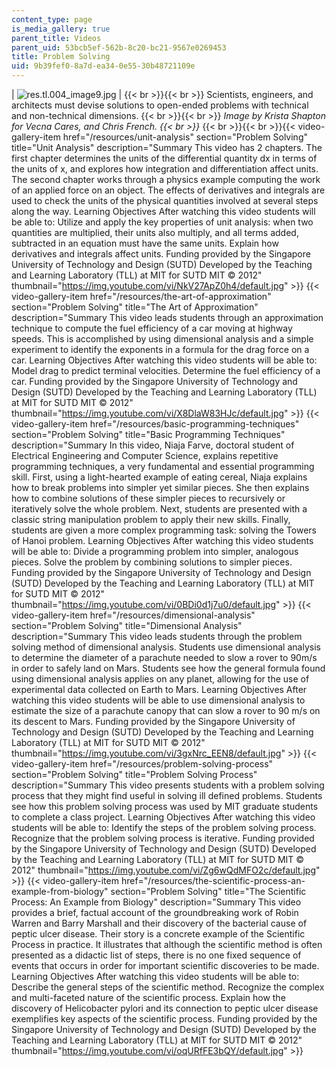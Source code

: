 ```yaml
---
content_type: page
is_media_gallery: true
parent_title: Videos
parent_uid: 53bcb5ef-562b-8c20-bc21-9567e0269453
title: Problem Solving
uid: 9b39fef0-8a7d-ea34-0e55-30b48721109e
---
```


| ![res.tl.004_image9.jpg](BASEURL_PLACEHOLDER/resources/res-tl-004_image9) |  {{< br >}}{{< br >}} Scientists, engineers, and architects must devise solutions to open-ended problems with technical and non-technical dimensions. {{< br >}}{{< br >}} _Image by Krista Shapton for Vecna Cares, and Chris French.  {{< br >}}_ {{< br >}}{{< br >}}{{< video-gallery-item href="/resources/unit-analysis" section="Problem Solving" title="Unit Analysis" description="Summary This video has 2 chapters. The first chapter determines the units of the differential quantity dx in terms of the units of x, and explores how integration and differentiation affect units. The second chapter works through a physics example computing the work of an applied force on an object. The effects of derivatives and integrals are used to check the units of the physical quantities involved at several steps along the way. Learning Objectives After watching this video students will be able to: Utilize and apply the key properties of unit analysis: when two quantities are multiplied, their units also multiply, and all terms added, subtracted in an equation must have the same units. Explain how derivatives and integrals affect units. Funding provided by the Singapore University of Technology and Design (SUTD) Developed by the Teaching and Learning Laboratory (TLL) at MIT for SUTD MIT © 2012" thumbnail="https://img.youtube.com/vi/NkV27ApZ0h4/default.jpg" >}} {{< video-gallery-item href="/resources/the-art-of-approximation" section="Problem Solving" title="The Art of Approximation" description="Summary This video leads students through an approximation technique to compute the fuel efficiency of a car moving at highway speeds. This is accomplished by using dimensional analysis and a simple experiment to identify the exponents in a formula for the drag force on a car. Learning Objectives After watching this video students will be able to: Model drag to predict terminal velocities. Determine the fuel efficiency of a car. Funding provided by the Singapore University of Technology and Design (SUTD) Developed by the Teaching and Learning Laboratory (TLL) at MIT for SUTD MIT © 2012" thumbnail="https://img.youtube.com/vi/X8DlaW83HJc/default.jpg" >}} {{< video-gallery-item href="/resources/basic-programming-techniques" section="Problem Solving" title="Basic Programming Techniques" description="Summary In this video, Niaja Farve, doctoral student of Electrical Engineering and Computer Science, explains repetitive programming techniques, a very fundamental and essential programming skill. First, using a light-hearted example of eating cereal, Niaja explains how to break problems into simpler yet similar pieces. She then explains how to combine solutions of these simpler pieces to recursively or iteratively solve the whole problem. Next, students are presented with a classic string manipulation problem to apply their new skills. Finally, students are given a more complex programming task: solving the Towers of Hanoi problem. Learning Objectives After watching this video students will be able to: Divide a programming problem into simpler, analogous pieces. Solve the problem by combining solutions to simpler pieces. Funding provided by the Singapore University of Technology and Design (SUTD) Developed by the Teaching and Learning Laboratory (TLL) at MIT for SUTD MIT © 2012" thumbnail="https://img.youtube.com/vi/0BDi0d1j7u0/default.jpg" >}} {{< video-gallery-item href="/resources/dimensional-analysis" section="Problem Solving" title="Dimensional Analysis" description="Summary This video leads students through the problem solving method of dimensional analysis. Students use dimensional analysis to determine the diameter of a parachute needed to slow a rover to 90m/s in order to safely land on Mars. Students see how the general formula found using dimensional analysis applies on any planet, allowing for the use of experimental data collected on Earth to Mars. Learning Objectives After watching this video students will be able to use dimensional analysis to estimate the size of a parachute canopy that can slow a rover to 90 m/s on its descent to Mars. Funding provided by the Singapore University of Technology and Design (SUTD) Developed by the Teaching and Learning Laboratory (TLL) at MIT for SUTD MIT © 2012" thumbnail="https://img.youtube.com/vi/3gxNrc_EEN8/default.jpg" >}} {{< video-gallery-item href="/resources/problem-solving-process" section="Problem Solving" title="Problem Solving Process" description="Summary This video presents students with a problem solving process that they might find useful in solving ill defined problems. Students see how this problem solving process was used by MIT graduate students to complete a class project. Learning Objectives After watching this video students will be able to: Identify the steps of the problem solving process. Recognize that the problem solving process is iterative. Funding provided by the Singapore University of Technology and Design (SUTD) Developed by the Teaching and Learning Laboratory (TLL) at MIT for SUTD MIT © 2012" thumbnail="https://img.youtube.com/vi/Zg6wQdMFO2c/default.jpg" >}} {{< video-gallery-item href="/resources/the-scientific-process-an-example-from-biology" section="Problem Solving" title="The Scientific Process: An Example from Biology" description="Summary This video provides a brief, factual account of the groundbreaking work of Robin Warren and Barry Marshall and their discovery of the bacterial cause of peptic ulcer disease. Their story is a concrete example of the Scientific Process in practice. It illustrates that although the scientific method is often presented as a didactic list of steps, there is no one fixed sequence of events that occurs in order for important scientific discoveries to be made. Learning Objectives After watching this video students will be able to: Describe the general steps of the scientific method. Recognize the complex and multi-faceted nature of the scientific process. Explain how the discovery of Helicobacter pylori and its connection to peptic ulcer disease exemplifies key aspects of the scientific process. Funding provided by the Singapore University of Technology and Design (SUTD) Developed by the Teaching and Learning Laboratory (TLL) at MIT for SUTD MIT © 2012" thumbnail="https://img.youtube.com/vi/oqURfFE3bQY/default.jpg" >}}